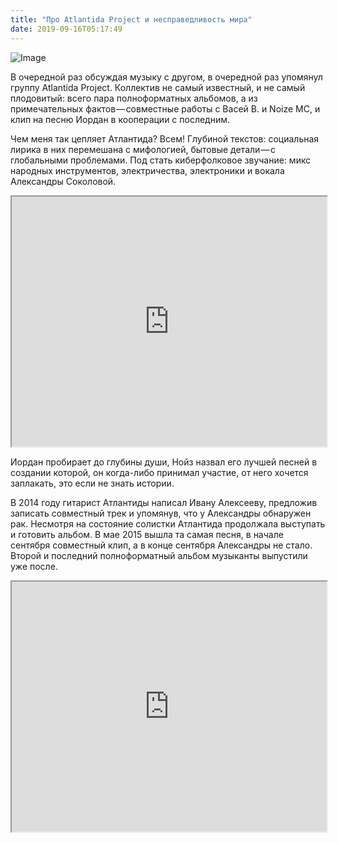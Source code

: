 ```yaml
---
title: "Про Atlantida Project и несправедливость мира"
date: 2019-09-16T05:17:49
---
```


![Image](https://cdn-images-1.medium.com/max/1200/1*8AC3ZHk9yhwIegRTd-3VWw.png)

В очередной раз обсуждая музыку с другом, в очередной раз упомянул группу Atlantida Project. Коллектив не самый известный, и не самый плодовитый: всего пара полноформатных альбомов, а из примечательных фактов — совместные работы с Васей В. и Noize MC, и клип на песню Иордан в кооперации с последним.

Чем меня так цепляет Атлантида? Всем! Глубиной текстов: социальная лирика в них перемешана с мифологией, бытовые детали — с глобальными проблемами. Под стать киберфолковое звучание: микс народных инструментов, электричества, электроники и вокала Александры Соколовой.

<iframe src="https://www.youtube.com/embed/AOrH0sq-tKY?feature=oembed" width="100%" height="400"></iframe>

Иордан пробирает до глубины души, Нойз назвал его лучшей песней в создании которой, он когда-либо принимал участие, от него хочется заплакать, это если не знать истории.

В 2014 году гитарист Атлантиды написал Ивану Алексееву, предложив записать совместный трек и упомянув, что у Александры обнаружен рак. Несмотря на состояние солистки Атлантида продолжала выступать и готовить альбом. В мае 2015 вышла та самая песня, в начале сентября совместный клип, а в конце сентября Александры не стало. Второй и последний полноформатный альбом музыканты выпустили уже после.

<iframe src="https://www.youtube.com/embed/t4VNTXWFvw4?feature=oembed" width="100%" height="400"></iframe>
